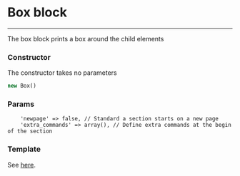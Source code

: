 # Box block
-------------------------------

The box block prints a box around the child elements

### Constructor

The constructor takes no parameters

```php
new Box()
```

### Params

```
    'newpage' => false, // Standard a section starts on a new page
    'extra_commands' => array(), // Define extra commands at the begin of the section
```

### Template

See [here](https://github.com/bobvandevijver/latex-bundle/blob/master/src/Resources/views/Section/box.tex.twig).
